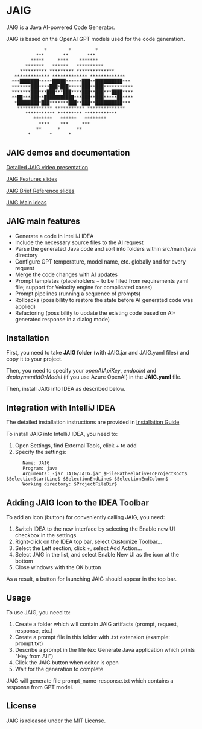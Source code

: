 # JAIG

JAIG is a Java AI-powered Code Generator.

JAIG is based on the OpenAI GPT models used for the code generation.

```
              *        *         *
           ***       **       ***
         *****     ****    *******
       *******   ******   **********
     ********** ********* **************
   ************* ************* *************
  ***███████*****█████******███**██████████***
  *******███****███*███*****███**███***********
  *******███***███***███****███**███***████****
  **██***███**███████████***███**███*****██****
   *████████*███*******███**███**██████████***
    ************* *********** **************
       *********** ********* ************
          *******   ******   ********
            ****    ***     ***
           **      *      **
        *       *      *
```

## JAIG demos and documentation

[Detailed JAIG video presentation](https://youtu.be/fohX8WbdWp8)

[JAIG Features slides](docs/JAIGFeatures.pdf)

[JAIG Brief Reference slides](docs/JAIGBriefReference.pdf)

[JAIG Main ideas](docs/JAIGideas.pdf)

## JAIG main features

- Generate a code in IntelliJ IDEA
- Include the necessary source files to the AI request
- Parse the generated Java code and sort into folders within src/main/java directory
- Configure GPT temperature, model name, etc. globally and for every request
- Merge the code changes with AI updates
- Prompt templates (placeholders + to be filled from requirements yaml file; support for Velocity engine for complicated cases)
- Prompt pipelines (running a sequence of prompts)
- Rollbacks (possibility to restore the state before AI generated code was applied)
- Refactoring (possibility to update the existing code based on AI-generated response in a dialog mode)

## Installation

First, you need to take **JAIG folder** (with JAIG.jar and JAIG.yaml files) and copy it to your project.

Then, you need to specify your *openAIApiKey*, *endpoint* and *deploymentIdOrModel* (if you use Azure OpenAI) in the **JAIG.yaml** file.

Then, install JAIG into IDEA as described below.

## Integration with IntelliJ IDEA

The detailed installation instructions are provided in [Installation Guide](docs/Installation.pdf)

To install JAIG into IntelliJ IDEA, you need to:
1.	Open Settings, find External Tools, click + to add
2.	Specify the settings:
```
      Name: JAIG
      Program: java
      Arguments: -jar JAIG/JAIG.jar $FilePathRelativeToProjectRoot$ $SelectionStartLine$ $SelectionEndLine$ $SelectionEndColumn$
      Working directory: $ProjectFileDir$
```

## Adding JAIG Icon to the IDEA Toolbar

To add an icon (button) for conveniently calling JAIG, you need:
1.	Switch IDEA to the new interface by selecting the Enable new UI checkbox in the settings
2.	Right-click on the IDEA top bar, select Customize Toolbar...
3.	Select the Left section, click +, select Add Action...
4.	Select JAIG in the list, and select Enable New UI as the icon at the bottom
5.  Close windows with the OK button

As a result, a button for launching JAIG should appear in the top bar.

## Usage

To use JAIG, you need to:
1. Create a folder which will contain JAIG artifacts (prompt, request, response, etc.)
2. Create a prompt file in this folder with .txt extension (example: prompt.txt)
3. Describe a prompt in the file (ex: Generate Java application which prints "Hey from AI!")
4. Click the JAIG button when editor is open
5. Wait for the generation to complete

JAIG will generate file prompt_name-response.txt which contains a response from GPT model.

## License

JAIG is released under the MIT License.

